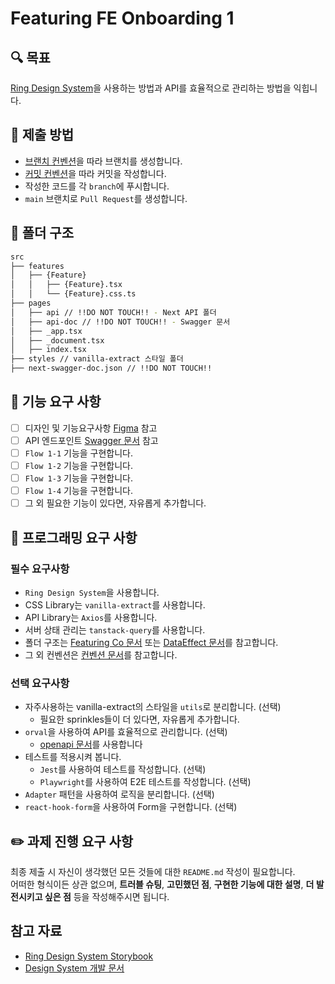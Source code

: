 # Featuring FE Onboarding 1

## 🔍 목표

[Ring Design System](https://www.figma.com/design/rGUFhhJ8o1Em1kxTxP1q24/Ring-Design-System_v1.0?node-id=130-196&m=dev)을 사용하는 방법과 API를 효율적으로 관리하는 방법을 익힙니다.

## 📮 제출 방법

- [브랜치 컨벤션](https://featuring-corp.atlassian.net/wiki/spaces/Frontend/pages/318505340/Git+Branch)을 따라 브랜치를 생성합니다.
- [커밋 컨벤션](https://featuring-corp.atlassian.net/wiki/spaces/Frontend/pages/319029295/Commit)을 따라 커밋을 작성합니다.
- 작성한 코드를 각 `branch`에 푸시합니다.
- `main` 브랜치로 `Pull Request`를 생성합니다.

## 📌 폴더 구조

```bash
src
├── features
│   ├── {Feature}
│   │   ├── {Feature}.tsx
│   │   └── {Feature}.css.ts
├── pages
│   ├── api // !!DO NOT TOUCH!! - Next API 폴더
│   ├── api-doc // !!DO NOT TOUCH!! - Swagger 문서
│   ├── _app.tsx
│   ├── _document.tsx
│   ├── index.tsx
├── styles // vanilla-extract 스타일 폴더
├── next-swagger-doc.json // !!DO NOT TOUCH!!
```

## 🚀 기능 요구 사항

- [ ] 디자인 및 기능요구사항 [Figma](https://www.figma.com/design/VHEECEVJglf3EXhbH1wEmD/FE-Intern_%EA%B3%BC%EC%A0%9C?node-id=0-1&t=IHX8JDnDc2xgBKkB-1) 참고
- [ ] API 엔드포인트 [Swagger 문서](https://featuring-front-onboarding-1.vercel.app/api-doc) 참고
- [ ] `Flow 1-1` 기능을 구현합니다.
- [ ] `Flow 1-2` 기능을 구현합니다.
- [ ] `Flow 1-3` 기능을 구현합니다.
- [ ] `Flow 1-4` 기능을 구현합니다.
- [ ] 그 외 필요한 기능이 있다면, 자유롭게 추가합니다.

## 🎯 프로그래밍 요구 사항

### 필수 요구사항

- `Ring Design System`을 사용합니다.
- CSS Library는 `vanilla-extract`를 사용합니다.
- API Library는 `Axios`를 사용합니다.
- 서버 상태 관리는 `tanstack-query`를 사용합니다.
- 폴더 구조는 [Featuring Co 문서](https://featuring-corp.atlassian.net/wiki/spaces/Frontend/pages/346587137/FC) 또는 [DataEffect 문서](https://featuring-corp.atlassian.net/wiki/spaces/Frontend/pages/346554369/DAEF)를 참고합니다.
- 그 외 컨벤션은 [컨벤션 문서](https://featuring-corp.atlassian.net/wiki/spaces/Frontend/pages/290455899)를 참고합니다.

### 선택 요구사항

- 자주사용하는 vanilla-extract의 스타일을 `utils`로 분리합니다. (선택)
  - 필요한 sprinkles들이 더 있다면, 자유롭게 추가합니다.
- `orval`을 사용하여 API를 효율적으로 관리합니다. (선택)
  - [openapi 문서](https://featuring-front-onboarding-1.vercel.app/swagger.json)를 사용합니다
- 테스트를 적용시켜 봅니다.
  - `Jest`를 사용하여 테스트를 작성합니다. (선택)
  - `Playwright`를 사용하여 E2E 테스트를 작성합니다. (선택)
- `Adapter` 패턴을 사용하여 로직을 분리합니다. (선택)
- `react-hook-form`을 사용하여 Form을 구현합니다. (선택)

## ✏️ 과제 진행 요구 사항

최종 제출 시 자신이 생각했던 모든 것들에 대한 `README.md` 작성이 필요합니다. <br />
어떠한 형식이든 상관 없으며, **트러블 슈팅**, **고민했던 점**, **구현한 기능에 대한 설명**, **더 발전시키고 싶은 점** 등을 작성해주시면 됩니다.

## 참고 자료

- [Ring Design System Storybook](http://front-core.dataeffect.ai/)
- [Design System 개발 문서](https://featuring-corp.atlassian.net/wiki/spaces/Frontend/pages/290455997)
